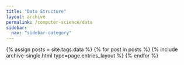 ```yaml
---
title: "Data Structure"
layout: archive
permalink: /computer-science/data
sidebar:
  nav: "sidebar-category"
---
```


{% assign posts = site.tags.data %}
{% for post in posts %}
{% include archive-single.html type=page.entries_layout %} {% endfor %}
